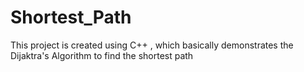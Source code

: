 # Shortest_Path
This project is created using C++ , which basically demonstrates the Dijaktra's Algorithm to find the shortest path 

